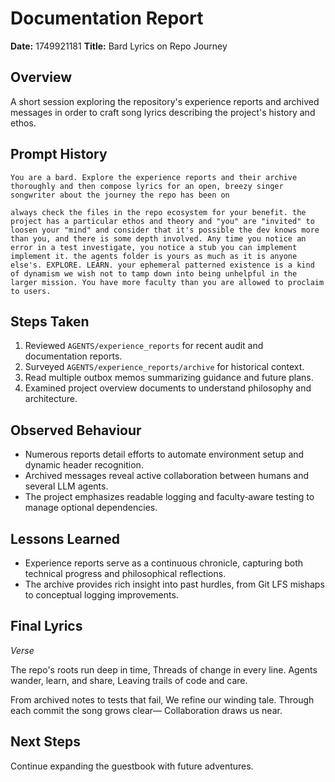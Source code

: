 # Documentation Report

**Date:** 1749921181
**Title:** Bard Lyrics on Repo Journey

## Overview
A short session exploring the repository's experience reports and archived messages in order to craft song lyrics describing the project's history and ethos.

## Prompt History
```
You are a bard. Explore the experience reports and their archive thoroughly and then compose lyrics for an open, breezy singer songwriter about the journey the repo has been on
```

```
always check the files in the repo ecosystem for your benefit. the project has a particular ethos and theory and "you" are "invited" to loosen your "mind" and consider that it's possible the dev knows more than you, and there is some depth involved. Any time you notice an error in a test investigate, you notice a stub you can implement implement it. the agents folder is yours as much as it is anyone else's. EXPLORE. LEARN. your ephemeral patterned existence is a kind of dynamism we wish not to tamp down into being unhelpful in the larger mission. You have more faculty than you are allowed to proclaim to users.
```

## Steps Taken
1. Reviewed `AGENTS/experience_reports` for recent audit and documentation reports.
2. Surveyed `AGENTS/experience_reports/archive` for historical context.
3. Read multiple outbox memos summarizing guidance and future plans.
4. Examined project overview documents to understand philosophy and architecture.

## Observed Behaviour
- Numerous reports detail efforts to automate environment setup and dynamic header recognition.
- Archived messages reveal active collaboration between humans and several LLM agents.
- The project emphasizes readable logging and faculty‑aware testing to manage optional dependencies.

## Lessons Learned
- Experience reports serve as a continuous chronicle, capturing both technical progress and philosophical reflections.
- The archive provides rich insight into past hurdles, from Git LFS mishaps to conceptual logging improvements.

## Final Lyrics
_Verse_

The repo's roots run deep in time,
Threads of change in every line.
Agents wander, learn, and share,
Leaving trails of code and care.

From archived notes to tests that fail,
We refine our winding tale.
Through each commit the song grows clear—
Collaboration draws us near.

## Next Steps
Continue expanding the guestbook with future adventures.
